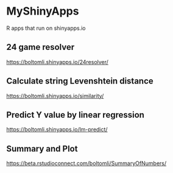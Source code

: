 # MyShinyApps
R apps that run on shinyapps.io

## 24 game resolver
https://boltomli.shinyapps.io/24resolver/

## Calculate string Levenshtein distance
https://boltomli.shinyapps.io/similarity/

## Predict Y value by linear regression
https://boltomli.shinyapps.io/lm-predict/

## Summary and Plot
https://beta.rstudioconnect.com/boltomli/SummaryOfNumbers/
